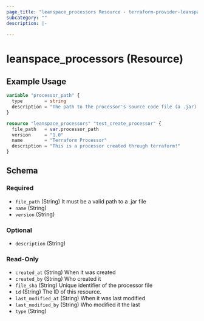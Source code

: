 ```yaml
---
page_title: "leanspace_processors Resource - terraform-provider-leanspace"
subcategory: ""
description: |-
  
---
```


# leanspace_processors (Resource)



## Example Usage

```terraform
variable "processor_path" {
  type        = string
  description = "The path to the processor's source code file (a .jar)."
}

resource "leanspace_processors" "test_create_processor" {
  file_path   = var.processor_path
  version     = "1.0"
  name        = "Terraform Processor"
  description = "This is a processor created through terraform!"
}
```

<!-- schema generated by tfplugindocs -->
## Schema

### Required

- `file_path` (String) It must be a valid path to a .jar file
- `name` (String)
- `version` (String)

### Optional

- `description` (String)

### Read-Only

- `created_at` (String) When it was created
- `created_by` (String) Who created it
- `file_sha` (String) Unique identifier of the processor file
- `id` (String) The ID of this resource.
- `last_modified_at` (String) When it was last modified
- `last_modified_by` (String) Who modified it the last
- `type` (String)
